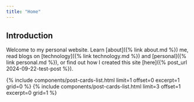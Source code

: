 ```yaml
---
title: "Home"
---
```


## Introduction

Welcome to my personal website. Learn [about]({% link about.md %}) me, read blogs on [technology]({% link technology.md %}) and [personal]({% link personal.md %}), or find out how I created this site [here]({% post_url 2024-09-22-test-post %}).

{% include components/post-cards-list.html limit=1 offset=0 excerpt=1 grid=0 %}
{% include components/post-cards-list.html limit=3 offset=1 excerpt=0 grid=1 %}
